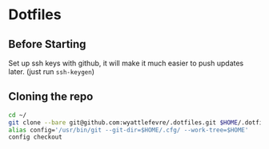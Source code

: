 # Dotfiles

## Before Starting

Set up ssh keys with github, it will make it much easier to push updates later. (just run `ssh-keygen`)

## Cloning the repo

```bash
cd ~/
git clone --bare git@github.com:wyattlefevre/.dotfiles.git $HOME/.dotfiles
alias config='/usr/bin/git --git-dir=$HOME/.cfg/ --work-tree=$HOME'
config checkout
```

